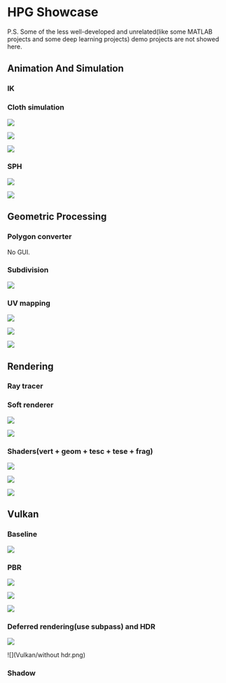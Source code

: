 # HPG Showcase



P.S. Some of the less well-developed and unrelated(like some MATLAB projects and some deep learning projects) demo projects are not showed here.



## Animation And Simulation

### IK



### Cloth simulation

![](Animation/n10-1.png)

![](Animation/n10-2.png)

![](Animation/n10-3.png)

### SPH

![](Animation/Snipaste_2022-12-20_21-13-36.png)

![](Animation/Snipaste_2022-12-20_21-13-55.png)

## Geometric Processing

### Polygon converter

No GUI.

### Subdivision

![](Geometric/Snipaste_2022-12-24_22-17-43.png)

### UV mapping

![](Geometric/wire.png)

![](Geometric/wirebig.png)

![](Geometric/normalmap.png)

## Rendering

### Ray tracer



### Soft renderer

![](Rendering/t9.png)

![](Rendering/t92.png)

### Shaders(vert + geom + tesc + tese + frag)

![](Rendering/Snipaste_2023-02-02_22-48-59.png)

![](Rendering/Snipaste_2023-02-02_22-49-17.png)

![](Rendering/Snipaste_2023-02-02_22-49-35.png)

## Vulkan

### Baseline

![](Vulkan/q1.2.2.png)

### PBR

![](Vulkan/result1.png)

![](Vulkan/without_attenuation.png)

![](Vulkan/without_attenuation2.png)

### Deferred rendering(use subpass) and HDR

![](Vulkan/hdr.png)

![](Vulkan/without hdr.png)

### Shadow

